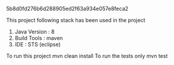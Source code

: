 5b8d0fd276b6d288905ed2f63a934e057e8feca2

This project following stack has been used in the project
1) Java Version : 8
2) Build Tools : maven
3) IDE : STS (eclipse)

To run this project 
 mvn clean install 
 To run the tests only
 mvn test